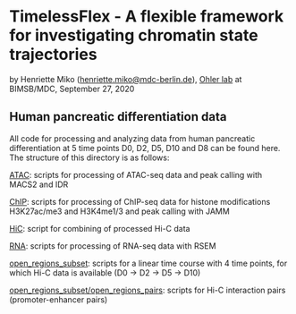 

# TimelessFlex - A flexible framework for investigating chromatin state trajectories

by Henriette Miko (henriette.miko@mdc-berlin.de), [Ohler lab](
https://github.com/ohlerlab) at BIMSB/MDC, September 27, 2020

## Human pancreatic differentiation data

All code for processing and analyzing data from human pancreatic differentiation at 5 time points D0, D2, D5, D10 and D8 can be found here.
The structure of this directory is as follows:

[ATAC](./ATAC): scripts for processing of ATAC-seq data and peak calling with MACS2 and IDR

[ChIP](./ChIP): scripts for processing of ChIP-seq data for histone modifications H3K27ac/me3 and H3K4me1/3 and peak calling with JAMM

[HiC](./HiC): script for combining of processed Hi-C data

[RNA](./RNA): scripts for processing of RNA-seq data with RSEM

[open_regions_subset](./open_regions_subset): scripts for a linear time course with 4 time points, for which Hi-C data is available (D0 -> D2 -> D5 -> D10)

[open_regions_subset/open_regions_pairs](./open_regions_subset/open_regions_pairs): scripts for Hi-C interaction pairs (promoter-enhancer pairs)
